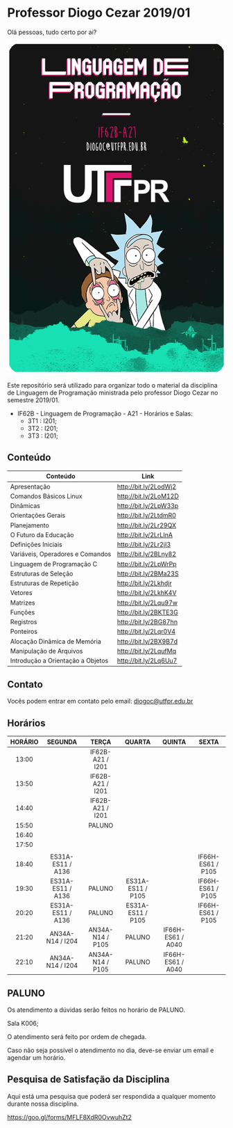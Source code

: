 # Professor Diogo Cezar 2019/01

Olá pessoas, tudo certo por ai?

<p align="center">
  <img width="548" height="764" src="https://raw.githubusercontent.com/diogocezar/dctb-utfpr-2019-1-lp/master/cover.png">
</p>

Este repositório será utilizado para organizar todo o material da disciplina de Linguagem de Programação ministrada pelo professor Diogo Cezar no semestre 2019/01.

- IF62B - Linguagem de Programação - A21 - Horários e Salas:
  - 3T1 : I201;
  - 3T2 : I201;
  - 3T3 : I201;

## Conteúdo

| Conteúdo                          | Link                  |
| --------------------------------- | --------------------- |
| Apresentação                      | http://bit.ly/2LodWj2 |
| Comandos Básicos Linux            | http://bit.ly/2LoM12D |
| Dinâmicas                         | http://bit.ly/2LpW33p |
| Orientações Gerais                | http://bit.ly/2LtdmR0 |
| Planejamento                      | http://bit.ly/2Lr29QX |
| O Futuro da Educação              | http://bit.ly/2LrLInA |
| Definições Iniciais               | http://bit.ly/2Lr2jI3 |
| Variáveis, Operadores e Comandos  | http://bit.ly/2BLny82 |
| Linguagem de Programação C        | http://bit.ly/2LpWrPp |
| Estruturas de Seleção             | http://bit.ly/2BMa23S |
| Estruturas de Repetição           | http://bit.ly/2Lkhdjr |
| Vetores                           | http://bit.ly/2LkhK4V |
| Matrizes                          | http://bit.ly/2Lqu97w |
| Funções                           | http://bit.ly/2BKTE3G |
| Registros                         | http://bit.ly/2BG87hn |
| Ponteiros                         | http://bit.ly/2Lqr0V4 |
| Alocação Dinâmica de Memória      | http://bit.ly/2BX9B7d |
| Manipulação de Arquivos           | http://bit.ly/2LqufMq |
| Introdução a Orientação a Objetos | http://bit.ly/2Lq6Uu7 |

## Contato

Vocês podem entrar em contato pelo email: diogoc@utfpr.edu.br

## Horários

| HORÁRIO |      SEGUNDA      |      TERÇA       |      QUARTA       |      QUINTA       |       SEXTA       |
| :-----: | :---------------: | :--------------: | :---------------: | :---------------: | :---------------: |
|  13:00  |                   | IF62B-A21 / I201 |                   |                   |                   |
|  13:50  |                   | IF62B-A21 / I201 |                   |                   |                   |
|  14:40  |                   | IF62B-A21 / I201 |                   |                   |                   |
|  15:50  |                   |      PALUNO      |                   |                   |                   |
|  16:40  |                   |                  |                   |                   |                   |
|  17:50  |                   |                  |                   |                   |                   |
|         |                   |                  |                   |                   |                   |
|  18:40  | ES31A-ES11 / A136 |                  |                   |                   | IF66H-ES61 / P105 |
|  19:30  | ES31A-ES11 / A136 |      PALUNO      | ES31A-ES11 / P105 |                   | IF66H-ES61 / P105 |
|  20:20  | ES31A-ES11 / A136 |      PALUNO      | ES31A-ES11 / P105 |                   | IF66H-ES61 / P105 |
|  21:20  | AN34A-N14 / I204  | AN34A-N14 / P105 |      PALUNO       | IF66H-ES61 / A040 |                   |
|  22:10  | AN34A-N14 / I204  | AN34A-N14 / P105 |      PALUNO       | IF66H-ES61 / A040 |                   |

## PALUNO

Os atendimento a dúvidas serão feitos no horário de PALUNO.

Sala K006;

O atendimento será feito por ordem de chegada.

Caso não seja possível o atendimento no dia, deve-se enviar um email e agendar um horário.

## Pesquisa de Satisfação da Disciplina

Aqui está uma pesquisa que poderá ser respondida a qualquer momento durante nossa disciplina.

https://goo.gl/forms/MFLF8XdR0OvwuhZt2
